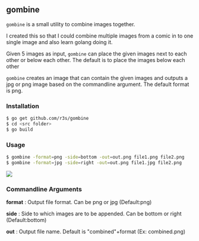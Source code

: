 ## gombine

`gombine` is a small utility to combine images together.

I created this so that I could combine multiple images from
a comic in to one single image and also learn golang doing it.

Given 5 images as input, `gombine` can place the given
images next to each other or below each other. The default
is to place the images below each other

`gombine` creates an image that can contain the given
images and outputs a jpg or png image based on the
commandline argument. The default format is png.

### Installation
```sh
$ go get github.com/r3s/gombine
$ cd <src folder>
$ go build
```
### Usage

```sh
$ gombine -format=png -side=bottom -out=out.png file1.png file2.png
$ gombine -format=jpg -side=right -out=out.png file1.jpg file2.png
```
![](http://i.imgur.com/ZEgXyau.gif)

### Commandline Arguments

**format** : Output file format. Can be png or jpg (Default:png)

**side**   : Side to which images are to be appended. Can be bottom or right (Default:bottom)

**out**    : Output file name. Default is "combined"+format (Ex: combined.png)
